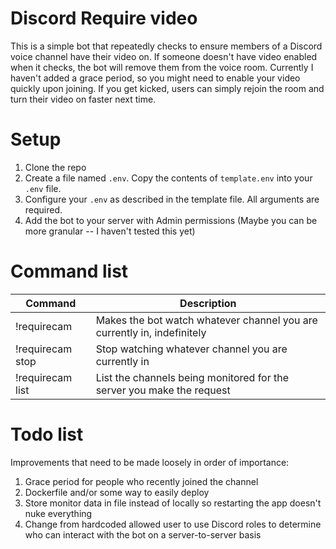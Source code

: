 # Discord Require video
This is a simple bot that repeatedly checks to ensure members of a Discord voice channel have their video on.
If someone doesn't have video enabled when it checks, the bot will remove them from the voice room.
Currently I haven't added a grace period, so you might need to enable your video quickly upon joining.
If you get kicked, users can simply rejoin the room and turn their video on faster next time.

# Setup
1. Clone the repo
2. Create a file named `.env`. Copy the contents of `template.env` into your `.env` file.
3. Configure your `.env` as described in the template file. All arguments are required.
4. Add the bot to your server with Admin permissions (Maybe you can be more granular -- I haven't tested this yet)

# Command list
|Command|Description|
|-|-|
|!requirecam|Makes the bot watch whatever channel you are currently in, indefinitely|
|!requirecam stop|Stop watching whatever channel you are currently in|
|!requirecam list|List the channels being monitored for the server you make the request|

# Todo list
Improvements that need to be made loosely in order of importance:
1. Grace period for people who recently joined the channel
2. Dockerfile and/or some way to easily deploy
3. Store monitor data in file instead of locally so restarting the app doesn't nuke everything
4. Change from hardcoded allowed user to use Discord roles to determine who can interact with the bot on a server-to-server basis
